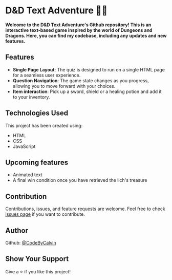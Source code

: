 # D&D Text Adventure 🧙‍♂️

<strong>Welcome to the D&D Text Adventure's Github repository! This is an interactive text-based game inspired by the world of Dungeons and Dragons. Here, you can find my codebase, including any updates and new features.</strong>

## Features

- **Single Page Layout**: The quiz is designed to run on a single HTML page for a seamless user experience.
- **Question Navigation**: The game state changes as you progress, allowing you to move forward with your choices.
- **Item interaction**: Pick up a sword, shield or a healing potion and add it to your inventory.

## Technologies Used

This project has been created using:

- HTML
- CSS
- JavaScript

## Upcoming features
- Animated text 
- A final win condition once you have retrieved the lich's treasure

## Contribution

Contributions, issues, and feature requests are welcome. Feel free to check [issues page](https://github.com/CodeByCalvin/DnD-Text-Adventure/issues) if you want to contribute.

## Author

Github: [@CodeByCalvin](https://github.com/CodeByCalvin)

## Show Your Support

Give a ⭐️ if you like this project!
